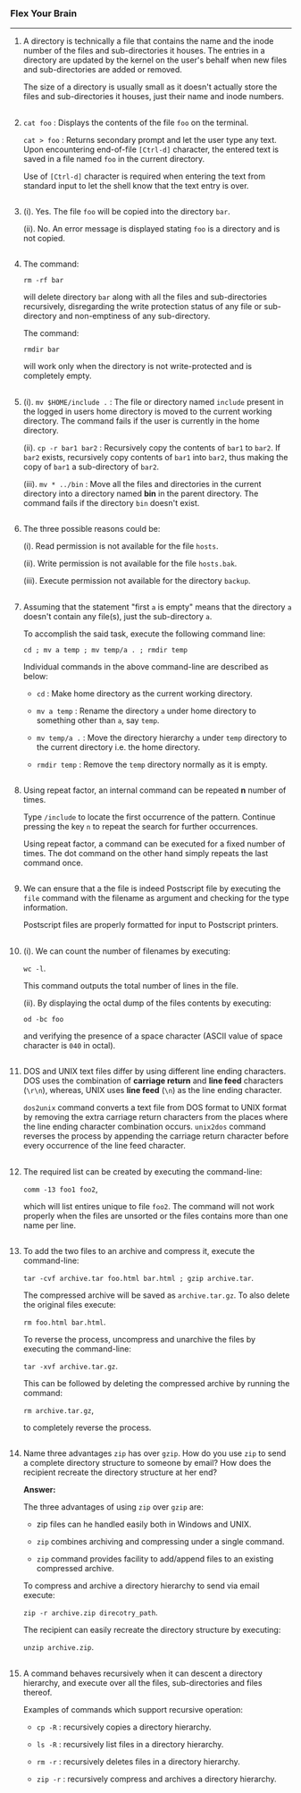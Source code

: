 ### Flex Your Brain

---

01. A directory is technically a file that contains the name and the inode number of the files and sub-directories it houses. The entries in a directory are updated by the kernel on the user's behalf when new files and sub-directories are added or removed.

    The size of a directory is usually small as it doesn't actually store the files and sub-directories it houses, just their name and inode numbers.

##

02. `cat foo` : Displays the contents of the file `foo` on the terminal.

    `cat > foo` : Returns secondary prompt and let the user type any text. Upon encountering end-of-file `[Ctrl-d]` character, the entered text is saved in a file named `foo` in the current directory.

    Use of `[Ctrl-d]` character is required when entering the text from standard input to let the shell know that the text entry is over.

##

03. (i). Yes. The file `foo` will be copied into the directory `bar`.

    (ii). No. An error message is displayed stating `foo` is a directory and is not copied.

##

04. The command:

    `rm -rf bar`

    will delete directory `bar` along with all the files and sub-directories recursively, disregarding the write protection status of any file or sub-directory and non-emptiness of any sub-directory.

    The command:

    `rmdir bar`

    will work only when the directory is not write-protected and is completely empty.

##

05. (i). `mv $HOME/include .` : The file or directory named `include` present in the logged in users home directory is moved to the current working directory. The command fails if the user is currently in the home directory.

    (ii). `cp -r bar1 bar2` : Recursively copy the contents of `bar1` to `bar2`. If `bar2` exists, recursively copy contents of `bar1` into `bar2`, thus making the copy of `bar1` a sub-directory of `bar2`.

    (iii). `mv * ../bin` : Move all the files and directories in the current directory into a directory named **bin** in the parent directory. The command fails if the directory `bin` doesn't exist.

##

06. The three possible reasons could be:

    (i). Read permission is not available for the file `hosts`.

    (ii). Write permission is not available for the file `hosts.bak`.

    (iii). Execute permission not available for the directory `backup`.

##

07. Assuming that the statement "first `a` is empty" means that the directory `a` doesn't contain any file(s), just the sub-directory `a`.

    To accomplish the said task, execute the following command line:

    `cd ; mv a temp ; mv temp/a . ; rmdir temp`

    Individual commands in the above command-line are described as below:

    -   `cd` : Make home directory as the current working directory.

    -   `mv a temp` : Rename the directory `a` under home directory to something other than `a`, say `temp`.

    -   `mv temp/a .` : Move the directory hierarchy `a` under `temp` directory to the current directory i.e. the home directory.

    -   `rmdir temp` : Remove the `temp` directory normally as it is empty.

##

08. Using repeat factor, an internal command can be repeated **n** number of times.

    Type `/include` to locate the first occurrence of the pattern. Continue pressing the key `n` to repeat the search for further occurrences.

    Using repeat factor, a command can be executed for a fixed number of times. The dot command on the other hand simply repeats the last command once.

##

09. We can ensure that a the file is indeed Postscript file by executing the `file` command with the filename as argument and checking for the type information.

    Postscript files are properly formatted for input to Postscript printers.

##

10. (i). We can count the number of filenames by executing:

    `wc -l`.

    This command outputs the total number of lines in the file.

    (ii). By displaying the octal dump of the files contents by executing:

    `od -bc foo`

    and verifying the presence of a space character (ASCII value of space character is `040` in octal).

##

11. DOS and UNIX text files differ by using different line ending characters. DOS uses the combination of **carriage return** and **line feed** characters (`\r\n`), whereas, UNIX uses **line feed** (`\n`) as the line ending character.

    `dos2unix` command converts a text file from DOS format to UNIX format by removing the extra carriage return characters from the places where the line ending character combination occurs. `unix2dos` command reverses the process by appending the carriage return character before every occurrence of the line feed character.

##

12. The required list can be created by executing the command-line:

    `comm -13 foo1 foo2`,

    which will list entires unique to file `foo2`. The command will not work properly when the files are unsorted or the files contains more than one name per line.

##

13. To add the two files to an archive and compress it, execute the command-line:

    `tar -cvf archive.tar foo.html bar.html ; gzip archive.tar`.

    The compressed archive will be saved as `archive.tar.gz`. To also delete the original files execute:

    `rm foo.html bar.html`.

    To reverse the process, uncompress and unarchive the files by executing the command-line:

    `tar -xvf archive.tar.gz`.

    This can be followed by deleting the compressed archive by running the command:

    `rm archive.tar.gz`,

    to completely reverse the process.

##

14. Name three advantages `zip` has over `gzip`. How do you use `zip` to send a complete directory structure to someone by email? How does the recipient recreate the directory structure at her end?

    **Answer:**

    The three advantages of using `zip` over `gzip` are:

    -   zip files can he handled easily both in Windows and UNIX.

    -   `zip` combines archiving and compressing under a single command.

    -   `zip` command provides facility to add/append files to an existing compressed archive.

    To compress and archive a directory hierarchy to send via email execute:

    `zip -r archive.zip direcotry_path`.

    The recipient can easily recreate the directory structure by executing:

    `unzip archive.zip`.

##

15. A command behaves recursively when it can descent a directory hierarchy, and execute over all the files, sub-directories and files thereof.

    Examples of commands which support recursive operation:

    -   `cp -R` : recursively copies a directory hierarchy.

    -   `ls -R` : recursively list files in a directory hierarchy.

    -   `rm -r` : recursively deletes files in a directory hierarchy.

    -   `zip -r` : recursively compress and archives a directory hierarchy.

##
